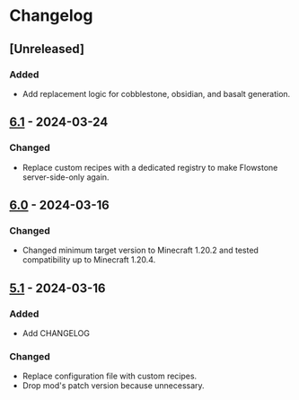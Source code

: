 # Changelog

## [Unreleased]

### Added

+ Add replacement logic for cobblestone, obsidian, and basalt generation.

## [6.1] - 2024-03-24

### Changed

+ Replace custom recipes with a dedicated registry to make Flowstone server-side-only again.

## [6.0] - 2024-03-16

### Changed

+ Changed minimum target version to Minecraft 1.20.2 and tested compatibility up to Minecraft 1.20.4.

## [5.1] - 2024-03-16

### Added

+ Add CHANGELOG

### Changed

+ Replace configuration file with custom recipes.
+ Drop mod's patch version because unnecessary.

[6.1]: https://github.com/NivOridocs/flowstone/releases/tag/6.1
[6.0]: https://github.com/NivOridocs/flowstone/releases/tag/6.0
[5.1]: https://github.com/NivOridocs/flowstone/releases/tag/5.1
